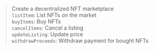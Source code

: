 > Create a decentralized NFT marketplace  
> `listItem`: List NFTs on the market  
> `buyItems`: Buy NFTs  
> `cancelItems`: Cancel a listing  
> `updateListing`: Update price  
> `withdrawProceeds`: Withdraw payment for bought NFTs
